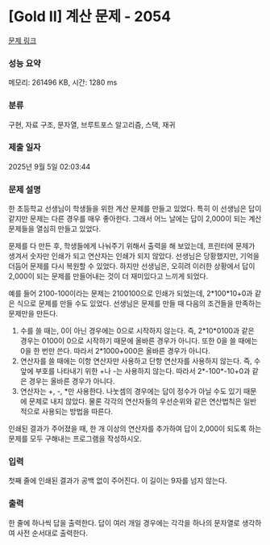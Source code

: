 # [Gold II] 계산 문제 - 2054 

[문제 링크](https://www.acmicpc.net/problem/2054) 

### 성능 요약

메모리: 261496 KB, 시간: 1280 ms

### 분류

구현, 자료 구조, 문자열, 브루트포스 알고리즘, 스택, 재귀

### 제출 일자

2025년 9월 5일 02:03:44

### 문제 설명

<p>한 초등학교 선생님이 학생들을 위한 계산 문제를 만들고 있었다. 특히 이 선생님은 답이 같지만 문제는 다른 경우를 매우 좋아한다. 그래서 어느 날에는 답이 2,000이 되는 계산 문제들을 열심히 만들고 있었다.</p>

<p>문제를 다 만든 후, 학생들에게 나눠주기 위해서 출력을 해 보았는데, 프린터에 문제가 생겨서 숫자만 인쇄가 되고 연산자는 인쇄가 되지 않았다. 선생님은 당황했지만, 기억을 더듬어 문제를 다시 복원할 수 있었다. 하지만 선생님은, 오히려 이러한 상황에서 답이 2,000이 되는 문제를 만들어내는 것이 더 재미있다고 느끼게 되었다.</p>

<p>예를 들어 2100-100이라는 문제는 2100100으로 인쇄가 되었는데, 2*100*10+0과 같은 식으로 문제를 만들 수도 있었다. 선생님은 문제를 만들 때 다음의 조건들을 만족하는 문제만을 만든다.</p>

<ol>
	<li>수를 쓸 때는, 0이 아닌 경우에는 0으로 시작하지 않는다. 즉, 2*10*0100과 같은 경우는 0100이 0으로 시작하기 때문에 올바른 경우가 아니다. 또한 0을 쓸 때에는 0을 한 번만 쓴다. 따라서 2*1000+000은 올바른 경우가 아니다.</li>
	<li>연산자를 쓸 때에는 이항 연산자만 사용하고 단항 연산자를 사용하지 않는다. 즉, 수 앞에 부호를 나타내기 위한 +나 -는 사용하지 않는다. 따라서 2*-100*-10+0과 같은 경우는 올바른 경우가 아니다.</li>
	<li>연산자는 +, -, *만 사용한다. 나눗셈의 경우에는 답이 정수가 아닐 수도 있기 때문에 문제로 내지 않았다. 물론 각각의 연산자들의 우선순위와 같은 연산법칙은 일반적으로 사용되는 방법을 따른다.</li>
</ol>

<p>인쇄된 결과가 주어졌을 때, 한 개 이상의 연산자를 추가하여 답이 2,000이 되도록 하는 문제를 모두 구해내는 프로그램을 작성하시오.</p>

### 입력 

 <p>첫째 줄에 인쇄된 결과가 공백 없이 주어진다. 이 길이는 9자를 넘지 않는다.</p>

### 출력 

 <p>한 줄에 하나씩 답을 출력한다. 답이 여러 개일 경우에는 각각을 하나의 문자열로 생각하여 사전 순서대로 출력한다.</p>

